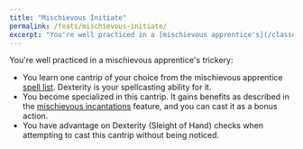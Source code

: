 ```yaml
---
title: "Mischievous Initiate"
permalink: /feats/mischievous-initiate/
excerpt: "You're well practiced in a [mischievous apprentice's](/classes/rogue/mischievous-apprentice/) trickery."
---
```


You're well practiced in a mischievous apprentice's trickery:
- You learn one cantrip of your choice from the mischievous apprentice [spell list](/rules/spell-list/mischievous-apprentice/). Dexterity is your spellcasting ability for it.
- You become specialized in this cantrip. It gains benefits as described in the [mischievous incantations](/classes/rogue/mischievous-apprentice/#mischievous-incantations) feature, and you can cast it as a bonus action.
- You have advantage on Dexterity (Sleight of Hand) checks when attempting to cast this cantrip without being noticed.

